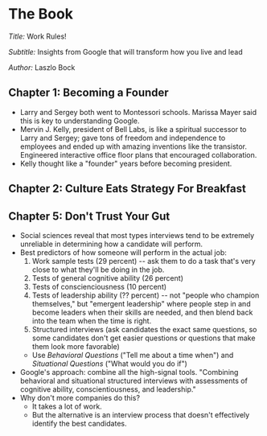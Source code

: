 # The Book

*Title:* Work Rules!

*Subtitle:* Insights from Google that will transform how you live and lead

*Author:* Laszlo Bock

## Chapter 1: Becoming a Founder

- Larry and Sergey both went to Montessori schools. Marissa Mayer said this is key to understanding Google.
- Mervin J. Kelly, president of Bell Labs, is like a spiritual successor to Larry and Sergey; gave tons of freedom and independence to employees and ended up with amazing inventions like the transistor. Engineered interactive office floor plans that encouraged collaboration.
- Kelly thought like a "founder" years before becoming president.

## Chapter 2: Culture Eats Strategy For Breakfast

## Chapter 5: Don't Trust Your Gut

- Social sciences reveal that most types interviews tend to be extremely unreliable in determining how a candidate will perform.
- Best predictors of how someone will perform in the actual job:
  1. Work sample tests (29 percent) -- ask them to do a task that's very close to what they'll be doing in the job.
  2. Tests of general cognitive ability (26 percent)
  3. Tests of conscienciousness (10 percent)
  4. Tests of leadership ability (?? percent) -- not "people who champion themselves," but "emergent leadership" where people step in and become leaders when their skills are needed, and then blend back into the team when the time is right.
  5. Structured interviews (ask candidates the exact same questions, so some candidates don't get easier questions or questions that make them look more favorable)
    - Use *Behavioral Questions* ("Tell me about a time when") and *Situational Questions* ("What would you do if")
- Google's approach: combine all the high-signal tools. "Combining behavioral and situational structured interviews with assessments of cognitive ability, conscientiousness, and leadership."
- Why don't more companies do this?
  - It takes a lot of work.
  - But the alternative is an interview process that doesn't effectively identify the best candidates.
